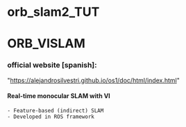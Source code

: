 # orb_slam2_TUT
# ORB_VISLAM
### official website [spanish]:

"https://alejandrosilvestri.github.io/os1/doc/html/index.html"

#### Real-time monocular SLAM with VI
	- Feature-based (indirect) SLAM
	- Developed in ROS framework
	

